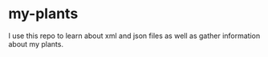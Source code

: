 # my-plants
I use this repo to learn about xml and json files as well as gather information about my plants.